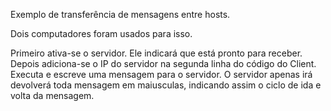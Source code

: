 Exemplo de transferência de mensagens entre hosts. 

Dois computadores foram  usados para isso.

Primeiro ativa-se o servidor. Ele indicará que está pronto para receber.
Depois adiciona-se o IP do servidor na segunda linha do código do Client. Executa e escreve uma mensagem para o servidor.
O servidor apenas irá devolverá toda mensagem em maiusculas, indicando assim o ciclo de ida e volta da mensagem.
